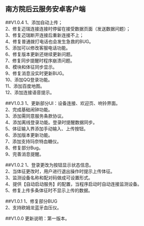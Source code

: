 南方院后云服务安卓客户端
---

##V1.0.4
1、添加自动上传；<br>
2、修复迈瑞连接连接时停留在接受数据页面（发送数据问题）；<br>
3、修复迈瑞断开连接后重新连接不上；<br>
4、修复普通拨打电话也会发生急救的BUG。<br>
5、添加可以修改客服电话功能。<br>
6、修复版本更新还继续更新问题。<br>
7、修复同步提醒时程序崩溃问题。<br>
8、模块和体征同步显示。<br>
9、修复消息没实时更新BUG。<br>
10、添加QQ登录功能。<br>
11、添加百度地图。<br>
12、添加连接语音提示。<br>

##V1.0.3
1、更新部分UI：设备连接、欢迎页、响铃界面。<br>
2、完成基础闹钟功能。<br>
3、添加需同意服务条款协议。<br>
4、添加离线登录功能。登录时提醒数据同步。<br>
5、体征输入界添加手动输入、上传按钮。<br>
6、添加版本更新功能。<br>
7、添加支持玛奈特血糖仪。<br>
8、修复部分Bug。<br>
9、完善消息提醒。<br>


##V1.0.2
1、登录更改为按钮显示状态信息。<br>
2、当体征更改时，用户进行退出操作时提示上传体征。<br>
3、监测设备名称和配对码做成可设置形式。<br>
4、提供【自动启动服务】的配置，当程序启动时自动连接监测设备。<br>
5、修复上传多条体征时不显示上传的数据。<br>


##V1.0.1
1、修复部分BUG<br>
2、支持欧姆龙蓝牙血压仪。<br>


##V1.0.0
更新说明：第一版本。<br>
